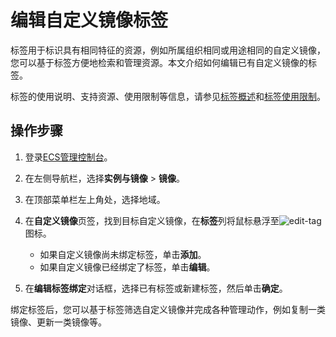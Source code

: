 # 编辑自定义镜像标签

标签用于标识具有相同特征的资源，例如所属组织相同或用途相同的自定义镜像，您可以基于标签方便地检索和管理资源。本文介绍如何编辑已有自定义镜像的标签。

标签的使用说明、支持资源、使用限制等信息，请参见[标签概述](/intl.zh-CN/标签与资源/标签/标签概述.md)和[标签使用限制](/intl.zh-CN/产品简介/使用限制.md)。

## 操作步骤

1.  登录[ECS管理控制台](https://ecs.console.aliyun.com)。

2.  在左侧导航栏，选择**实例与镜像** \> **镜像**。

3.  在顶部菜单栏左上角处，选择地域。

4.  在**自定义镜像**页签，找到目标自定义镜像，在**标签**列将鼠标悬浮至![edit-tag](https://static-aliyun-doc.oss-accelerate.aliyuncs.com/assets/img/zh-CN/7819995261/p293260.png)图标。

    -   如果自定义镜像尚未绑定标签，单击**添加**。
    -   如果自定义镜像已经绑定了标签，单击**编辑**。
5.  在**编辑标签绑定**对话框，选择已有标签或新建标签，然后单击**确定**。


绑定标签后，您可以基于标签筛选自定义镜像并完成各种管理动作，例如复制一类镜像、更新一类镜像等。

